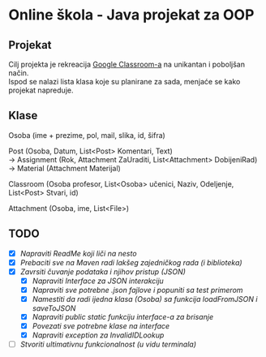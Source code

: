 # Online škola - Java projekat za OOP

## Projekat
Cilj projekta je rekreacija [Google Classroom-a](https://classroom.google.com/) na unikantan i poboljšan način.  
Ispod se nalazi lista klasa koje su planirane za sada, menjaće se kako projekat napreduje.

## Klase
Osoba (ime + prezime, pol, mail, slika, id, šifra)

Post (Osoba, Datum, List\<Post\> Komentari, Text)  
→ Assignment (Rok, Attachment ZaUraditi, List\<Attachment\> DobijeniRad)  
→ Material (Attachment Materijal)

Classroom (Osoba profesor, List\<Osoba\> učenici, Naziv, Odeljenje, List\<Post\> Stvari, id)

Attachment (Osoba, ime, List\<File\>)

## TODO
- [x] *Napraviti ReadMe koji liči na nesto*
- [x] *Prebaciti sve na Maven radi lakšeg zajedničkog rada (i biblioteka)*
- [x] *Zavrsiti čuvanje podataka i njihov pristup (JSON)*
  - [X] *Napraviti Interface za JSON interakciju*
  - [X] *Napraviti sve potrebne .json fajlove i popuniti sa test primerom*
  - [X] *Namestiti da radi ijedna klasa (Osoba) sa funkcija loadFromJSON i saveToJSON*
  - [X] *Napraviti public static funkciju interface-a za brisanje*
  - [X] *Povezati sve potrebne klase na interface*
  - [x] *Napraviti exception za InvalidIDLookup*
- [ ] *Stvoriti ultimativnu funkcionalnost (u vidu terminala)*
